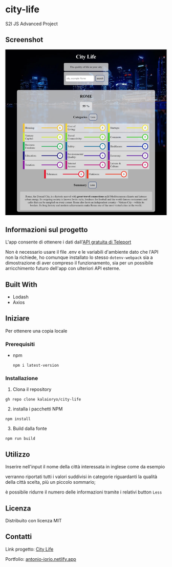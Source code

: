 # city-life
S2I JS Advanced Project

## Screenshot

![Screenshoot](https://github.com/kalaioryo/city-life/blob/main/src/img/ScreenshotApp.png)

## Informazioni sul progetto

L'app consente di ottenere i dati dall'[API gratuita di Teleport](https://developers.teleport.org/api/getting_started/)

Non è necessario usare il file .env e le variabili d'ambiente dato che l'API non la richiede, ho comunque installato lo stesso `dotenv-webpack` sia a dimostrazione di aver compreso il funzionamento, sia per un possibile arricchimento futuro dell'app con ulteriori API esterne.


## Built With

- Lodash
- Axios

## Iniziare

Per ottenere una copia locale 

### Prerequisiti

  - npm

    ```
    npm i latest-version
    ```

### Installazione

  1. Clona il repository
    
    gh repo clone kalaioryo/city-life
    

  2. installa i pacchetti NPM

    npm install

  3. Build dalla fonte

    
    npm run build
   

## Utilizzo

Inserire nell'input il nome della città interessata in inglese come da esempio

verranno riportati tutti i valori suddivisi in categorie riguardanti la qualità della città scelta, più un piccolo sommario;

è possibile ridurre il numero delle informazioni tramite i relativi button `Less`

## Licenza

Distribuito con licenza MIT

## Contatti

Link progetto: [City Life](https://city-life.netlify.app/)

Portfolio: [antonio-iorio.netlify.app](https://antonio-iorio.netlify.app/
)

  

